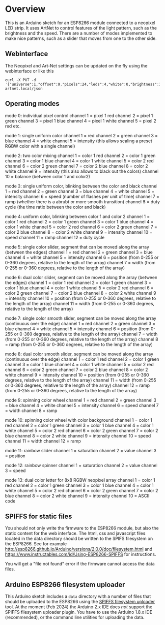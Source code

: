 # Overview

This is an Arduino sketch for an ESP8266 module connected to a neopixel LED strip. It uses ArtNet to control features of the light pattern, such as the brightness and the speed. There are a number of modes implemented to make nice patterns, such as a slider that moves from one to the other side.

## Webinterface

The Neopixel and Art-Net settings can be updated on the fly using the webinterface or like this

    curl -X PUT -d '{"universe":1,"offset":0,"pixels":24,"leds":4,"white":0,"brightness":100,"hsv":0,"mode":10,"speed":8,"split":1,"reverse":0}' artnet.local/json

## Operating modes

  mode 0: individual pixel control
  channel 1 = pixel 1 red
  channel 2 = pixel 1 green
  channel 3 = pixel 1 blue
  channel 4 = pixel 1 white
  channel 5 = pixel 2 red
  etc.

  mode 1: single uniform color
  channel 1 = red
  channel 2 = green
  channel 3 = blue
  channel 4 = white
  channel 5 = intensity (this allows scaling a preset RGBW color with a single channel)

  mode 2: two color mixing
  channel 1  = color 1 red
  channel 2  = color 1 green
  channel 3  = color 1 blue
  channel 4  = color 1 white
  channel 5  = color 2 red
  channel 6  = color 2 green
  channel 7  = color 2 blue
  channel 8  = color 2 white
  channel 9  = intensity (this also allows to black out the colors)
  channel 10 = balance (between color 1 and color2)

  mode 3: single uniform color, blinking between the color and black
  channel 1 = red
  channel 2 = green
  channel 3 = blue
  channel 4 = white
  channel 5 = intensity
  channel 6 = speed (number of flashes per unit of time)
  channel 7 = ramp (whether there is a abrubt or more smooth transition)
  channel 8 = duty cycle (the time ratio between the color and black)

  mode 4: uniform color, blinking between color 1 and color 2
  channel 1  = color 1 red
  channel 2  = color 1 green
  channel 3  = color 1 blue
  channel 4  = color 1 white
  channel 5  = color 2 red
  channel 6  = color 2 green
  channel 7  = color 2 blue
  channel 8  = color 2 white
  channel 9  = intensity
  channel 10 = speed
  channel 11 = ramp
  channel 12 = duty cycle

  mode 5: single color slider, segment that can be moved along the array (between the edges)
  channel 1 = red
  channel 2 = green
  channel 3 = blue
  channel 4 = white
  channel 5 = intensity
  channel 6 = position (from 0-255 or 0-360 degrees, relative to the length of the array)
  channel 7 = width    (from 0-255 or 0-360 degrees, relative to the length of the array)

  mode 6: dual color slider, segment can be moved along the array (between the edges)
  channel 1  = color 1 red
  channel 2  = color 1 green
  channel 3  = color 1 blue
  channel 4  = color 1 white
  channel 5  = color 2 red
  channel 6  = color 2 green
  channel 7  = color 2 blue
  channel 8  = color 2 white
  channel 9  = intensity
  channel 10 = position (from 0-255 or 0-360 degrees, relative to the length of the array)
  channel 11 = width    (from 0-255 or 0-360 degrees, relative to the length of the array)

  mode 7: single color smooth slider, segment can be moved along the array (continuous over the edge)
  channel 1 = red
  channel 2 = green
  channel 3 = blue
  channel 4 = white
  channel 5 = intensity
  channel 6 = position (from 0-255 or 0-360 degrees, relative to the length of the array)
  channel 7 = width    (from 0-255 or 0-360 degrees, relative to the length of the array)
  channel 8 = ramp     (from 0-255 or 0-360 degrees, relative to the length of the array)

  mode 8: dual color smooth slider, segment can be moved along the array (continuous over the edge)
  channel 1  = color 1 red
  channel 2  = color 1 green
  channel 3  = color 1 blue
  channel 4  = color 1 white
  channel 5  = color 2 red
  channel 6  = color 2 green
  channel 7  = color 2 blue
  channel 8  = color 2 white
  channel 9  = intensity
  channel 10 = position (from 0-255 or 0-360 degrees, relative to the length of the array)
  channel 11 = width    (from 0-255 or 0-360 degrees, relative to the length of the array)
  channel 12 = ramp     (from 0-255 or 0-360 degrees, relative to the length of the array)

  mode 9: spinning color wheel
  channel 1 = red
  channel 2 = green
  channel 3 = blue
  channel 4 = white
  channel 5 = intensity
  channel 6 = speed
  channel 7 = width
  channel 8 = ramp

  mode 10: spinning color wheel with color background
  channel 1  = color 1 red
  channel 2  = color 1 green
  channel 3  = color 1 blue
  channel 4  = color 1 white
  channel 5  = color 2 red
  channel 6  = color 2 green
  channel 7  = color 2 blue
  channel 8  = color 2 white
  channel 9  = intensity
  channel 10 = speed
  channel 11 = width
  channel 12 = ramp

  mode 11: rainbow slider
  channel 1 = saturation
  channel 2 = value
  channel 3 = position

  mode 12: rainbow spinner
  channel 1 = saturation
  channel 2 = value
  channel 3 = speed

  mode 13: dual color letter for 8x8 RGBW neopixel array
  channel 1  = color 1 red
  channel 2  = color 1 green
  channel 3  = color 1 blue
  channel 4  = color 1 white
  channel 5  = color 2 red
  channel 6  = color 2 green
  channel 7  = color 2 blue
  channel 8  = color 2 white
  channel 9  = intensity
  channel 10 = ASCII code

## SPIFFS for static files

You should not only write the firmware to the ESP8266 module, but also the static content for the web interface. The html, css and javascript files located in the data directory should be written to the SPIFS filesystem on the ESP8266. See for example http://esp8266.github.io/Arduino/versions/2.0.0/doc/filesystem.html and https://www.instructables.com/id/Using-ESP8266-SPIFFS for instructions.

You will get a "file not found" error if the firmware cannot access the data files.

## Arduino ESP8266 filesystem uploader

This Arduino sketch includes a `data` directory with a number of files that should be uploaded to the ESP8266 using the [SPIFFS filesystem uploader](https://github.com/esp8266/arduino-esp8266fs-plugin) tool. At the moment (Feb 2024) the Arduino 2.x IDE does *not* support the SPIFFS filesystem uploader plugin. You have to use the Arduino 1.8.x IDE (recommended), or the command line utilities for uploading the data.
